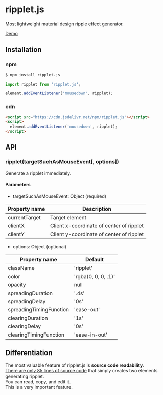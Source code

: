 # ripplet.js
Most lightweight material design ripple effect generator.

[Demo](https://luncheon.github.io/ripplet.js/demo/)  


## Installation

### npm

```bash
$ npm install ripplet.js
```

```javascript
import ripplet from 'ripplet.js';

element.addEventListener('mousedown', ripplet);
```

### cdn

```html
<script src="https://cdn.jsdelivr.net/npm/ripplet.js"></script>
<script>
  element.addEventListener('mousedown', ripplet);
</script>
```


## API

### ripplet(targetSuchAsMouseEvent[, options])

Generate a ripplet immediately.

#### Parameters

* targetSuchAsMouseEvent: Object (required)

| Property name           | Description                              |
| ----------------------- | ---------------------------------------- |
| currentTarget           | Target element                           |
| clientX                 | Client x-coordinate of center of ripplet |
| clientY                 | Client y-coordinate of center of ripplet |

* options: Object (optional)

| Property name           | Default             |
| ----------------------- | ------------------- |
| className               | 'ripplet'           |
| color                   | 'rgba(0, 0, 0, .1)' |
| opacity                 | null                |
| spreadingDuration       | '.4s'               |
| spreadingDelay          | '0s'                |
| spreadingTimingFunction | 'ease-out'          |
| clearingDuration        | '1s'                |
| clearingDelay           | '0s'                |
| clearingTimingFunction  | 'ease-in-out'       |


## Differentiation

The most valuable feature of ripplet.js is **source code readability**.  
[There are only 85 lines of source code](https://github.com/luncheon/ripplet.js/blob/master/src/index.ts) that simply creates two elements generating ripplet.  
You can read, copy, and edit it.  
This is a very important feature.
